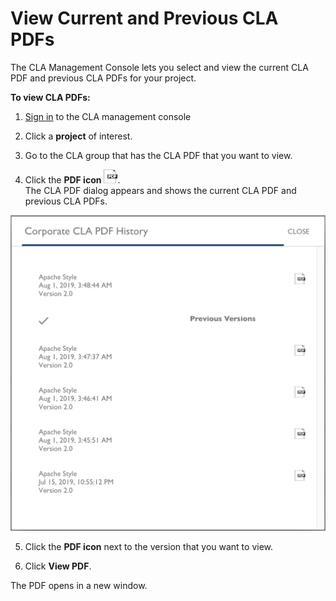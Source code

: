 # View Current and Previous CLA PDFs

The CLA Management Console lets you select and view the current CLA PDF and previous CLA PDFs for your project.

**To view CLA PDFs:**

1. [Sign in](sign-in-to-the-easycla-management-console.md) to the CLA management console

2. Click a **project** of interest.

3. Go to the CLA group that has the CLA PDF that you want to view.

4. Click the **PDF icon** ![PDF icon](../../.gitbook/assets/pdf-icon.png).  
The CLA PDF dialog appears and shows the current CLA PDF and previous CLA PDFs.

![CLA View CLA PDF Versions](../../.gitbook/assets/cla-view-cla-pdf-versions.png)

5. Click the **PDF icon** next to the version that you want to view.

6. Click **View PDF**.

The PDF opens in a new window.

